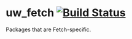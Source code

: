 # uw_fetch [![Build Status](https://github.com/homeskies/uw_fetch/workflows/CI/badge.svg)](https://github.com/homeskies/uw_fetch/actions?query=workflow%3ACI)

Packages that are Fetch-specific.
